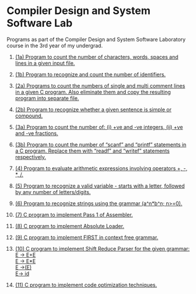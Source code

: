 # Compiler Design and System Software Lab
Programs as part of the Compiler Design and System Software Laboratory course in the 3rd year of my undergrad.

1. [(1a) Program to count the number of characters, words, spaces and lines in a given input file.](1a)

2. [(1b) Program to recognize and count the number of identifiers.](1b)

3. [(2a) Programs to count the numbers of single and multi comment lines in a given C program. Also 
eliminate them and copy the resulting program into separate file.](2a)

4. [(2b) Program to recognize whether a given sentence is simple or compound.](2b)

5. [(3a) Program to count the number of: (i) +ve and -ve integers, (ii) +ve and -ve fractions.](3a) 

7. [(3b) Program to count the number of “scanf” and “printf” statements in a C program. 
Replace them with “readf” and “writef” statements respectively.](3b)

8. [(4) Program to evaluate arithmetic expressions involving operators +, -, *, /.](4)

9. [(5) Program to recognize a valid variable - starts with a letter, followed by any 
number of letters/digits.](5)

10. [(6) Program to recognize strings using the grammar (a^n*b^n; n>=0).](6)

11. [(7) C program to implement Pass 1 of Assembler.](7)

12. [(8) C program to implement Absolute Loader.](8)

13. [(9) C program to implement FIRST in context free grammar.](9)

14. [(10) C program to implement Shift Reduce Parser for the given grammar:                          
 E → E+E                 
E → E*E                                                                                              
                                                                                             E →(E)  
                                                                                            E→ id](10)

15. [(11) C program to implement code optimization techniques.](11)
